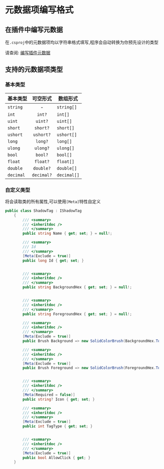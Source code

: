 # 元数据项编写格式

## 在插件中编写元数据

在`.csproj`中的元数据项均以字符串格式填写,程序会自动转换为你预先设计的类型

请查阅: [编写插件元数据](/zh/plugin/create#编写默认元数据)

## 支持的元数据项类型

### 基本类型

| 基本类型       |      可空形式      |  数组形式 |
| ------------- | :-----------: | ---- | 
| `string`      | - | `string[]` | 
| `int`      | `int?` | `int[]` | 
| `uint`      | `uint?` | `uint[]` | 
| `short`      | `short?` | `short[]` | 
| `ushort`      | `ushort?` | `ushort[]` | 
| `long`      | `long?` | `long[]` | 
| `ulong`      | `ulong?` | `ulong[]` | 
| `bool`      | `bool?` | `bool[]` | 
| `float`      | `float?` | `float[]` | 
| `double`      | `double?` | `double[]` | 
| `decimal`      | `decimal?` | `decimal[]` | 

### 自定义类型

将会读取类的所有属性,可以使用`[Meta]`特性自定义

```csharp
public class ShadowTag : IShadowTag
    {
        /// <summary>
        /// <inheritdoc />
        /// </summary>
        public string Name { get; set; } = null!;

        /// <summary>
        /// Id
        /// </summary>
        [Meta(Exclude = true)]
        public long Id { get; set; }


        /// <summary>
        /// <inheritdoc />
        /// </summary>
        public string BackgroundHex { get; set; } = null!;


        /// <summary>
        /// <inheritdoc />
        /// </summary>
        public string ForegroundHex { get; set; } = null!;

        /// <summary>
        /// <inheritdoc />
        /// </summary>
        [Meta(Exclude = true)]
        public Brush Background => new SolidColorBrush(BackgroundHex.ToColor());

        /// <summary>
        /// <inheritdoc />
        /// </summary>
        [Meta(Exclude = true)]
        public Brush Foreground => new SolidColorBrush(ForegroundHex.ToColor());


        /// <summary>
        /// <inheritdoc />
        /// </summary>
        [Meta(Required = false)]
        public string? Icon { get; set; }

        /// <summary>
        /// <inheritdoc />
        /// </summary>
        [Meta(Exclude = true)]
        public int TagType { get; set; }


        /// <summary>
        /// <inheritdoc />
        /// </summary>
        [Meta(Exclude = true)]
        public bool AllowClick { get; }
    }
```